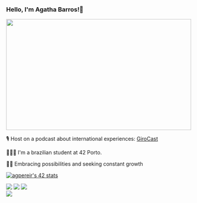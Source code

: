 ### Hello, I'm Agatha Barros!👋



<img src="https://github.com/agathabarros/agathabarros/assets/101367759/3674c3a4-addf-4eab-8482-f13213dafc71" width="500" height="300">

🎙️ Host on a podcast about international experiences: [GiroCast](https://linktr.ee/girocast.pt)

👩🏽‍💻 I'm a brazilian student at 42 Porto.

🙌🏽 Embracing possibilities and seeking constant growth

[![agpereir's 42 stats](https://badge.mediaplus.ma/starryblue/agpereir?1337Badge=off&UM6P=off)](https://github.com/oakoudad/badge42)






<div> 
  <a href="https://instagram.com/_agatha_barros" target="_blank"><img src="https://img.shields.io/badge/-Instagram-%23E4405F?style=for-the-badge&logo=instagram&logoColor=white" target="_blank"></a>
  <a href = "mailto:agathabarros@gmail.com"><img src="https://img.shields.io/badge/-Gmail-%23333?style=for-the-badge&logo=gmail&logoColor=white" target="_blank"></a>
  <a href="https://www.linkedin.com/in/agathabarros" target="_blank"><img src="https://img.shields.io/badge/-LinkedIn-%230077B5?style=for-the-badge&logo=linkedin&logoColor=white" target="_blank"></a> 
</div>



<picture>
<source 
  srcset="https://github-readme-status.vercel.app/api?username=agathabarros&show_icons=true&theme=dark"
  media="(prefers-color-scheme: dark)"
/>
<source
  srcset="https://github-readme-status.vercel.app/api?username=agathabarros&show_icons=true"
  media="(prefers-color-scheme: light), (prefers-color-scheme: no-preference)"
/>
<img src="https://github-readme-stats.vercel.app/api?username=agathabarros &show_icons=true" />
</picture>

 

